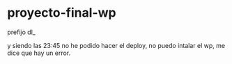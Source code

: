 # proyecto-final-wp


prefijo dl_

y siendo las 23:45 no he podido hacer el deploy, no puedo intalar el wp, me dice que hay un error.
